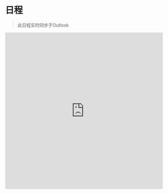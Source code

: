 # 日程
<blockquote class="admonition bdm-important"><span class="bdm-title"><div>此日程实时同步于Outlook</div></span></blockquote>
<iframe id="open-web-calendar" 
    style="background:url('https://raw.githubusercontent.com/niccokunzmann/open-web-calendar/master/static/img/loaders/circular-loader.gif') center center no-repeat;"
    src="https://icsviewer.ecam.fr/calendar.html?controls=next&controls=previous&controls=today&language=zh_Hans&loader=&starting_hour=5&style-event-status-cancelled=true&style-event-status-confirmed=true&style-event-status-tentative=true&tab=week&url=https%3A%2F%2Foutlook.live.com%2Fowa%2Fcalendar%2F00000000-0000-0000-0000-000000000000%2F4207f7ef-6b5f-468a-a1b4-ce39773d5953%2Fcid-BABF184A6CFD00D5%2Fcalendar.ics"
    sandbox="allow-scripts allow-same-origin allow-top-navigation"
    allowTransparency="true" scrolling="no" 
    frameborder="0" height="500px" width="100%"></iframe>